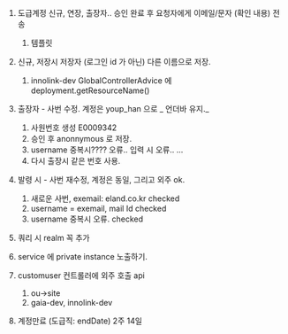 1. 도급계정 신규, 연장, 출장자.. 승인 완료 후 요청자에게 이메일/문자  (확인 내용) 전송
	1. 템플릿
2. 신규, 저장시 저장자 (로그인 id 가 아닌) 다른 이름으로 저장.
	1. innolink-dev GlobalControllerAdvice 에 deployment.getResourceName()
3. 출장자 - 사번 수정. 계정은 youp_han 으로 _ 언더바 유지._
	1. 사원번호 생성 E0009342
	2. 승인 후 anonnymous 로 저장.
	3. username 중복시???? 오류.. 입력 시 오류.. ...
	4. 다시 출장시 같은 번호 사용.
	
4. 발령 시 - 사번 재수정, 계정은 동일, 그리고 외주 ok.
	1. 새로운 사번, exemail:  eland.co.kr checked
	2. username = exemail, mail Id checked
	3. username 중복시 오류. checked
	
5. 쿼리 시 realm 꼭 추가
6. service 에 private instance 노출하기.
7. customuser 컨트롤러에 외주 호출 api
	1. ou->site
	2. gaia-dev, innolink-dev

8.  계정만료 (도급직: endDate) 2주 14일